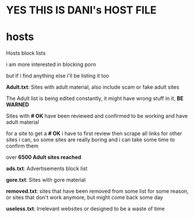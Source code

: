 # YES THIS IS DANI's HOST FILE

# hosts
Hosts block lists

i am more interested in blocking porn

but if i find anything else i'll be listing it too

**Adult.txt**: Sites with adult material, also include scam or fake adult sites

The Adult list is being edited constantly, it might have wrong stuff in it, **BE WARNED**

Sites with **# OK** have been reviewed and confirmed to be working and have adult material

for a site to get a **# OK** i have to first review then scrape all links for other sites i can, so some sites are really boring and i can take some time to confirm them

over **6500 Adult sites reached**

**ads.txt**: Advertisements block list

**gore.txt**: Sites with gore material

**removed.txt**: sites that have been removed from some list for some reason, or sites that don't work anymore, but might come back some day

**useless.txt**: Irrelevant websites or designed to be a waste of time
